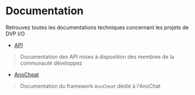 # Documentation
Retrouvez toutes les documentations techniques concernant les projets de DVP I/O

* [API](./API/)
> Documentation des API mises à disposition des membres de la communauté développez

* [AnoCheat](./AnoCheat/)
> Documentation du framework `AnoCheat` dédié à l'AnoChat